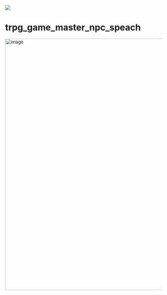 <img src="https://capsule-render.vercel.app/api?type=shark&color=timeAuto&height=300&section=header&text=GPT%20NPC_Dialogue_generator&fontSize=60" />

# trpg_game_master_npc_speach

<img width="810" alt="image" src="https://github.com/user-attachments/assets/3a54d10e-38c3-4086-a7a4-e2b49f550832">


